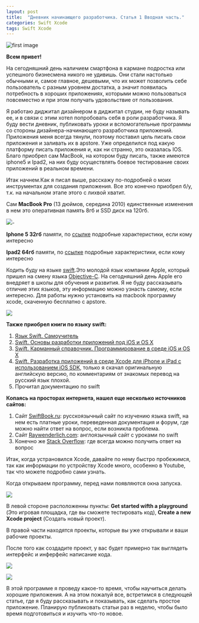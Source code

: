 ```yaml
---
layout: post
title:  "Дневник начинающего разработчика. Статья 1 Вводная часть."
categories: Swift Xcode
tags: Swift Xcode  
---
```


![first image](http://s020.radikal.ru/i712/1609/b2/1777a35cfac8.jpg)

**Всем привет!**

На сегодняшний день наличием смартфона в кармане подростка или успешного бизнесмена никого не удивишь. Они стали настолько обычными и, самое главное, дешевыми, что их может позволить себе пользователь с разным уровнем достатка, а значит появилась потребность в хороших приложениях, которыми можно пользоваться повсеместно и при этом получать удовольствие от пользования. 

Я работаю диджитал дизайнером в диджитал студии, не буду называть ее, и в связи с этим хотел попробовать себя в роли разработчика. Я буду вести дневник, публиковать уроки и  вспомогательные программы со стороны дизайнера-начинающего разработчика приложений. Приложения меня всегда тянули, поэтому поставил цель писать свои приложения и заливать их в apstore. Уже определился под какую платформу писать приложения и, как ни странно, это оказалась IOS. Благо приобрел сам MacBook, на котором буду писать, также имеются iphone5 и Ipad2, на них буду осуществлять боевое тестирование своих приложений в реальном времени.

Итак начнем.Как я писал выше, расскажу по-подробней о моих инструментах для создания приложения. Все это конечно приобрел б/у, т.к. на начальном этапе этого с лихвой хватит.

Сам **MacBook Pro** (13 дюймов, середина 2010) единственные изменения в нем это 	оперативная память 8гб и SSD диск на 120гб.

![](http://s014.radikal.ru/i327/1609/64/a5375276748b.jpg)-

**Iphone 5 32гб** памяти, по [ссылке](https://market.yandex.ru/product/8454904/spec?hid=91491&track=char) подробные характеристики, если кому интересно

**Ipad2 64гб** памяти, по [ссылке](http://www.svyaznoy.ru/catalog/notebook/7063/1313515) подробные характеристики, если кому интересно

Кодить буду на языке [swift](https://ru.wikipedia.org/wiki/Swift_(язык_программирования)).Это молодой язык компании Apple, который пришел на смену языка [Objective-C](https://ru.wikipedia.org/wiki/Objective-C). На сегодняшний день Apple его внедряет в школы для обучения и развития. Я не буду рассказывать отличие этих языков, эту информацию можно узнасть самому, если интересно. Для работы нужно установить на macbook программу xcode, скаченную бесплатно с apstore.

![](http://s017.radikal.ru/i415/1609/29/cbbacd38e683.jpg)

**Также приобрел книги по языку swift:**

1. [Язык Swift. Самоучитель](http://www.ozon.ru/context/detail/id/33701486/ )
2. [Swift. Основы разработки приложений под iOS и OS X](http://www.ozon.ru/context/detail/id/136226098/ )
3. [Swift. Карманный справочник. Программирование в среде iOS и ОS X](http://www.ozon.ru/context/detail/id/135794164/ ) 
4. [Swift. Разработка приложений в среде Xcode для iPhone и iPad с использованием iOS SDK](http://www.ozon.ru/context/detail/id/32876268/ ), только я скачал оригинальную английскую версию, по комментариям от знакомых перевод на русский язык плохой.
5. Прочитал документацию по swift

**Копаясь на просторах интернета, нашел еще несколько источников сайтов:**

1. Сайт [SwiftBook.ru](http://swiftbook.ru): русскоязычный сайт по изучению языка swift, на нем есть платные уроки, переведенная документация и форум, где можно найти ответ на вопрос, если возникла проблема.
2. Сайт [Raywenderlich.com](https://www.raywenderlich.com): англоязычный сайт с уроками по swift
3. Конечно же [Stack Overflow](http://stackoverflow.com): где всегда можно получить ответ на вопрос

Итак, когда устрановился Xcode, давайте по нему быстро пробежимся, так как информации по устройству Xcode много, особенно в Youtube, так что можете подробно сами узнать.

Когда открываем программу, перед нами появляются окна запуска.

![](http://s019.radikal.ru/i610/1609/2a/e7843691d9f5.jpg)

В левой стороне расположенны пункты: **Get started wifth a playground** (Это игровая площадка, где вы сможете тестировать код), **Create a new Xcode project** (Создать новый проект).

В правой части находятся проекты, которые вы уже открывали и ваши рабочие проекты.

После того как создадите проект, у вас будет примерно так выглядеть интерфейс и инферфейс написание кода.

![](http://s015.radikal.ru/i330/1609/58/0b904a16b375.jpg)

![](http://i026.radikal.ru/1609/25/1ac5aa5f7512.jpg)

В этой программе я проведу какое-то время, чтобы научиться делать хорошие приложения. А на этом пожалуй все, встретимся в следующей статье, где я буду рассказывать и показывать, как сделать простое приложение. Планирую публиковать статьи раз в неделю, чтобы было время подготовиться и изучить что-то новое.

